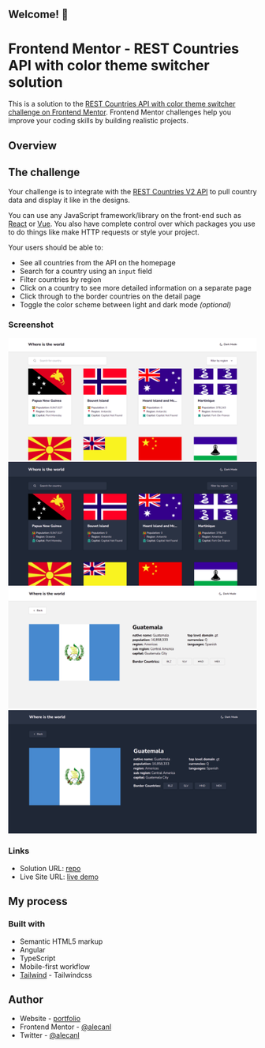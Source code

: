 ## Welcome! 👋

# Frontend Mentor - REST Countries API with color theme switcher solution

This is a solution to the [REST Countries API with color theme switcher challenge on Frontend Mentor](https://www.frontendmentor.io/challenges/rest-countries-api-with-color-theme-switcher-5cacc469fec04111f7b848ca). Frontend Mentor challenges help you improve your coding skills by building realistic projects.

## Overview

## The challenge

Your challenge is to integrate with the [REST Countries V2 API](https://restcountries.com/#api-endpoints-v2) to pull country data and display it like in the designs.

You can use any JavaScript framework/library on the front-end such as [React](https://reactjs.org) or [Vue](https://vuejs.org). You also have complete control over which packages you use to do things like make HTTP requests or style your project.

Your users should be able to:

- See all countries from the API on the homepage
- Search for a country using an `input` field
- Filter countries by region
- Click on a country to see more detailed information on a separate page
- Click through to the border countries on the detail page
- Toggle the color scheme between light and dark mode _(optional)_

### Screenshot

![light mode desktop](/src/assets/light-design-1.png)
![dark mode desktop](/src/assets/dark-design-1.png)
![light mode detail](/src/assets/light-design-2.png)
![dark mode detail](/src/assets/dark-design-2.png)

### Links

- Solution URL: [repo](https://github.com/AlecANL/countries-app-v2)
- Live Site URL: [live demo](https://countries-app-v2.netlify.app/)

## My process

### Built with

- Semantic HTML5 markup
- Angular
- TypeScript
- Mobile-first workflow
- [Tailwind](https://tailwindcss.com/) - Tailwindcss

## Author

- Website - [portfolio](https://alec-portfolio-dev.vercel.app/)
- Frontend Mentor - [@alecanl](https://www.frontendmentor.io/profile/alecanl)
- Twitter - [@alecanl](https://www.twitter.com/alecanl)
